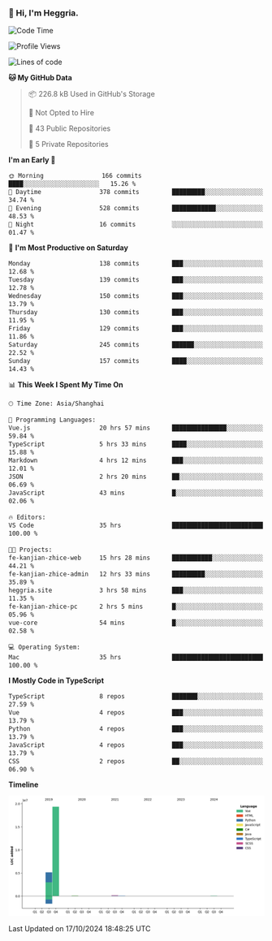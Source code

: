 ### 👋 Hi, I'm Heggria.

<!--START_SECTION:waka-->
![Code Time](http://img.shields.io/badge/Code%20Time-742%20hrs%2011%20mins-blue)

![Profile Views](http://img.shields.io/badge/Profile%20Views-1-blue)

![Lines of code](https://img.shields.io/badge/From%20Hello%20World%20I%27ve%20Written-24.8%20million%20lines%20of%20code-blue)

**🐱 My GitHub Data** 

> 📦 226.8 kB Used in GitHub's Storage 
 > 
> 🚫 Not Opted to Hire
 > 
> 📜 43 Public Repositories 
 > 
> 🔑 5 Private Repositories 
 > 
**I'm an Early 🐤** 

```text
🌞 Morning                166 commits         ████░░░░░░░░░░░░░░░░░░░░░   15.26 % 
🌆 Daytime                378 commits         █████████░░░░░░░░░░░░░░░░   34.74 % 
🌃 Evening                528 commits         ████████████░░░░░░░░░░░░░   48.53 % 
🌙 Night                  16 commits          ░░░░░░░░░░░░░░░░░░░░░░░░░   01.47 % 
```
📅 **I'm Most Productive on Saturday** 

```text
Monday                   138 commits         ███░░░░░░░░░░░░░░░░░░░░░░   12.68 % 
Tuesday                  139 commits         ███░░░░░░░░░░░░░░░░░░░░░░   12.78 % 
Wednesday                150 commits         ███░░░░░░░░░░░░░░░░░░░░░░   13.79 % 
Thursday                 130 commits         ███░░░░░░░░░░░░░░░░░░░░░░   11.95 % 
Friday                   129 commits         ███░░░░░░░░░░░░░░░░░░░░░░   11.86 % 
Saturday                 245 commits         ██████░░░░░░░░░░░░░░░░░░░   22.52 % 
Sunday                   157 commits         ████░░░░░░░░░░░░░░░░░░░░░   14.43 % 
```


📊 **This Week I Spent My Time On** 

```text
🕑︎ Time Zone: Asia/Shanghai

💬 Programming Languages: 
Vue.js                   20 hrs 57 mins      ███████████████░░░░░░░░░░   59.84 % 
TypeScript               5 hrs 33 mins       ████░░░░░░░░░░░░░░░░░░░░░   15.88 % 
Markdown                 4 hrs 12 mins       ███░░░░░░░░░░░░░░░░░░░░░░   12.01 % 
JSON                     2 hrs 20 mins       ██░░░░░░░░░░░░░░░░░░░░░░░   06.69 % 
JavaScript               43 mins             █░░░░░░░░░░░░░░░░░░░░░░░░   02.06 % 

🔥 Editors: 
VS Code                  35 hrs              █████████████████████████   100.00 % 

🐱‍💻 Projects: 
fe-kanjian-zhice-web     15 hrs 28 mins      ███████████░░░░░░░░░░░░░░   44.21 % 
fe-kanjian-zhice-admin   12 hrs 33 mins      █████████░░░░░░░░░░░░░░░░   35.89 % 
heggria.site             3 hrs 58 mins       ███░░░░░░░░░░░░░░░░░░░░░░   11.35 % 
fe-kanjian-zhice-pc      2 hrs 5 mins        █░░░░░░░░░░░░░░░░░░░░░░░░   05.96 % 
vue-core                 54 mins             █░░░░░░░░░░░░░░░░░░░░░░░░   02.58 % 

💻 Operating System: 
Mac                      35 hrs              █████████████████████████   100.00 % 
```

**I Mostly Code in TypeScript** 

```text
TypeScript               8 repos             ███████░░░░░░░░░░░░░░░░░░   27.59 % 
Vue                      4 repos             ███░░░░░░░░░░░░░░░░░░░░░░   13.79 % 
Python                   4 repos             ███░░░░░░░░░░░░░░░░░░░░░░   13.79 % 
JavaScript               4 repos             ███░░░░░░░░░░░░░░░░░░░░░░   13.79 % 
CSS                      2 repos             ██░░░░░░░░░░░░░░░░░░░░░░░   06.90 % 
```



**Timeline**

![Lines of Code chart](https://raw.githubusercontent.com/heggria/heggria/main/assets/bar_graph.png)


 Last Updated on 17/10/2024 18:48:25 UTC
<!--END_SECTION:waka-->

